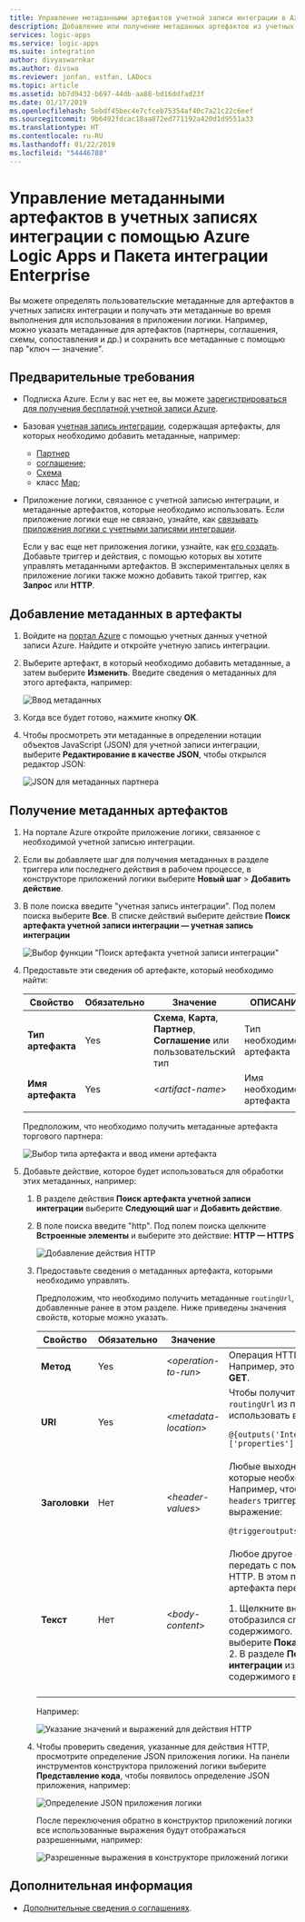 ```yaml
---
title: Управление метаданными артефактов учетной записи интеграции в Azure Logic Apps | Документация Майкрософт
description: Добавление или получение метаданных артефактов из учетных записей интеграции в Azure Logic Apps с помощью Пакета интеграции Enterprise
services: logic-apps
ms.service: logic-apps
ms.suite: integration
author: divyaswarnkar
ms.author: divswa
ms.reviewer: jonfan, estfan, LADocs
ms.topic: article
ms.assetid: bb7d9432-b697-44db-aa88-bd16ddfad23f
ms.date: 01/17/2019
ms.openlocfilehash: 5ebdf45bec4e7cfceb75354af40c7a21c22c6eef
ms.sourcegitcommit: 9b6492fdcac18aa872ed771192a420d1d9551a33
ms.translationtype: HT
ms.contentlocale: ru-RU
ms.lasthandoff: 01/22/2019
ms.locfileid: "54446788"
---
```

# <a name="manage-artifact-metadata-in-integration-accounts-with-azure-logic-apps-and-enterprise-integration-pack"></a>Управление метаданными артефактов в учетных записях интеграции с помощью Azure Logic Apps и Пакета интеграции Enterprise

Вы можете определять пользовательские метаданные для артефактов в учетных записях интеграции и получать эти метаданные во время выполнения для использования в приложении логики. Например, можно указать метаданные для артефактов (партнеры, соглашения, схемы, сопоставления и др.) и сохранить все метаданные с помощью пар "ключ — значение". 

## <a name="prerequisites"></a>Предварительные требования

* Подписка Azure. Если у вас нет ее, вы можете <a href="https://azure.microsoft.com/free/" target="_blank">зарегистрироваться для получения бесплатной учетной записи Azure</a>.

* Базовая [учетная запись интеграции](../logic-apps/logic-apps-enterprise-integration-create-integration-account.md), содержащая артефакты, для которых необходимо добавить метаданные, например: 

  * [Партнер](logic-apps-enterprise-integration-partners.md)
  * [соглашение](logic-apps-enterprise-integration-agreements.md);
  * [Схема](logic-apps-enterprise-integration-schemas.md)
  * класс [Map](logic-apps-enterprise-integration-maps.md);

* Приложение логики, связанное с учетной записью интеграции, и метаданные артефактов, которые необходимо использовать. Если приложение логики еще не связано, узнайте, как [связывать приложения логики с учетными записями интеграции](logic-apps-enterprise-integration-create-integration-account.md#link-account). 

  Если у вас еще нет приложения логики, узнайте, как [его создать](../logic-apps/quickstart-create-first-logic-app-workflow.md). 
  Добавьте триггер и действия, с помощью которых вы хотите управлять метаданными артефактов. В экспериментальных целях в приложение логики также можно добавить такой триггер, как **Запрос** или **HTTP**.

## <a name="add-metadata-to-artifacts"></a>Добавление метаданных в артефакты

1. Войдите на <a href="https://portal.azure.com" target="_blank">портал Azure</a> с помощью учетных данных учетной записи Azure. Найдите и откройте учетную запись интеграции.

1. Выберите артефакт, в который необходимо добавить метаданные, а затем выберите **Изменить**. Введите сведения о метаданных для этого артефакта, например:

   ![Ввод метаданных](media/logic-apps-enterprise-integration-metadata/add-partner-metadata.png)

1. Когда все будет готово, нажмите кнопку **ОК**.

1. Чтобы просмотреть эти метаданные в определении нотации объектов JavaScript (JSON) для учетной записи интеграции, выберите **Редактирование в качестве JSON**, чтобы открылся редактор JSON: 

   ![JSON для метаданных партнера](media/logic-apps-enterprise-integration-metadata/partner-metadata.png)

## <a name="get-artifact-metadata"></a>Получение метаданных артефактов

1. На портале Azure откройте приложение логики, связанное с необходимой учетной записью интеграции. 

1. Если вы добавляете шаг для получения метаданных в разделе триггера или последнего действия в рабочем процессе, в конструкторе приложений логики выберите **Новый шаг** > **Добавить действие**. 

1. В поле поиска введите "учетная запись интеграции". Под полем поиска выберите **Все**. В списке действий выберите действие **Поиск артефакта учетной записи интеграции — учетная запись интеграции**

   ![Выбор функции "Поиск артефакта учетной записи интеграции"](media/logic-apps-enterprise-integration-metadata/integration-account-artifact-lookup.png)

1. Предоставьте эти сведения об артефакте, который необходимо найти:

   | Свойство | Обязательно | Значение | ОПИСАНИЕ | 
   |----------|---------|-------|-------------| 
   | **Тип артефакта** | Yes | **Схема**, **Карта**, **Партнер**, **Соглашение** или пользовательский тип | Тип необходимого артефакта | 
   | **Имя артефакта** | Yes | <*artifact-name*> | Имя необходимого артефакта | 
   ||| 

   Предположим, что необходимо получить метаданные артефакта торгового партнера:

   ![Выбор типа артефакта и ввод имени артефакта](media/logic-apps-enterprise-integration-metadata/artifact-lookup-information.png)

1. Добавьте действие, которое будет использоваться для обработки этих метаданных, например:

   1. В разделе действия **Поиск артефакта учетной записи интеграции** выберите **Следующий шаг** и **Добавить действие**. 

   1. В поле поиска введите "http". Под полем поиска щелкните **Встроенные элементы** и выберите это действие: **HTTP — HTTPS**

      ![Добавление действия HTTP](media/logic-apps-enterprise-integration-metadata/http-action.png)

   1. Предоставьте сведения о метаданных артефакта, которыми необходимо управлять. 

      Предположим, что необходимо получить метаданные `routingUrl`, добавленные ранее в этом разделе. Ниже приведены значения свойств, которые можно указать. 

      | Свойство | Обязательно | Значение | ОПИСАНИЕ | 
      |----------|----------|-------|-------------| 
      | **Метод** | Yes | <*operation-to-run*> | Операция HTTP, выполняемая с артефактом. Например, это действие HTTP использует метод **GET**. | 
      | **URI** | Yes | <*metadata-location*> | Чтобы получить доступ к значению метаданных `routingUrl` из полученного артефакта, можно использовать выражение, например: <p>`@{outputs('Integration_Account_Artifact_Lookup')['properties']['metadata']['routingUrl']}` | 
      | **Заголовки** | Нет  | <*header-values*> | Любые выходные данные заголовка из триггера, которые необходимо передать в действие HTTP. Например, чтобы передать значение свойства `headers` триггера, можно использовать такое выражение: <p>`@triggeroutputs()['headers']` | 
      | **Текст** | Нет  | <*body-content*> | Любое другое содержимое, которое необходимо передать с помощью свойства `body` действия HTTP. В этом примере значения `properties` артефакта передаются в действие HTTP: <p>1. Щелкните внутри свойства **Текст**, чтобы отобразился список динамического содержимого. Если свойства не отображаются, выберите **Показать больше**. <br>2. В разделе **Поиск артефакта учетной записи интеграции** из списка динамического содержимого выберите **Свойства**. | 
      |||| 

      Например: 

      ![Указание значений и выражений для действия HTTP](media/logic-apps-enterprise-integration-metadata/add-http-action-values.png)

   1. Чтобы проверить сведения, указанные для действия HTTP, просмотрите определение JSON приложения логики. На панели инструментов конструктора приложений логики выберите **Представление кода**, чтобы появилось определение JSON приложения, например:

      ![Определение JSON приложения логики](media/logic-apps-enterprise-integration-metadata/finished-logic-app-definition.png)

      После переключения обратно в конструктор приложений логики все использованные выражения будут отображаться разрешенными, например:

      ![Разрешенные выражения в конструкторе приложений логики](media/logic-apps-enterprise-integration-metadata/resolved-expressions.png)

## <a name="next-steps"></a>Дополнительная информация

* [Дополнительные сведения о соглашениях](logic-apps-enterprise-integration-agreements.md).
